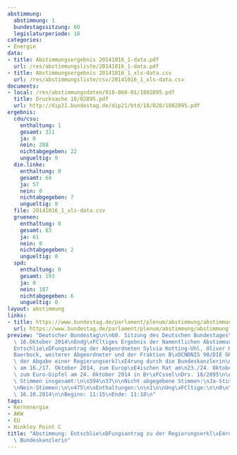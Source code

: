 ```yaml
---
abstimmung:
  abstimmung: 1
  bundestagssitzung: 60
  legislaturperiode: 18
categories:
- Energie
data:
- title: Abstimmungsergebnis 20141016_1-data.pdf
  url: /res/abstimmungsliste/20141016_1-data.pdf
- title: Abstimmungsergebnis 20141016_1_xls-data.csv
  url: /res/abstimmungsliste/csv/20141016_1_xls-data.csv
documents:
- local: /res/abstimmungsdaten/018-060-01/1802895.pdf
  title: Drucksache 18/02895.pdf
  url: http://dip21.bundestag.de/dip21/btd/18/028/1802895.pdf
ergebnis:
  cdu/csu:
    enthaltung: 1
    gesamt: 311
    ja: 0
    nein: 288
    nichtabgegeben: 22
    ungueltig: 0
  die.linke:
    enthaltung: 0
    gesamt: 64
    ja: 57
    nein: 0
    nichtabgegeben: 7
    ungueltig: 0
  file: 20141016_1_xls-data.csv
  gruenen:
    enthaltung: 0
    gesamt: 63
    ja: 61
    nein: 0
    nichtabgegeben: 2
    ungueltig: 0
  spd:
    enthaltung: 0
    gesamt: 193
    ja: 0
    nein: 187
    nichtabgegeben: 6
    ungueltig: 0
layout: abstimmung
links:
- title: https://www.bundestag.de/parlament/plenum/abstimmung/abstimmung?id=302
  url: https://www.bundestag.de/parlament/plenum/abstimmung/abstimmung?id=302
preview: "Deutscher Bundestag\n\n60. Sitzung des Deutschen Bundestages\nam Donnerstag,\
  \ 16.Oktober 2014\nEndg\xFCltiges Ergebnis der Namentlichen Abstimmung Nr. 1\n\n\
  Entschlie\xDFungsantrag der Abgeordneten Sylvia Kotting-Uhl, Oliver Krischer, Annalena\n\
  Baerbock, weiterer Abgeordneter und der Fraktion B\xDCNDNIS 90/DIE GR\xDCNEN\nzu\
  \ der Abgabe einer Regierungserkl\xE4rung durch die Bundeskanzlerin\nzum ASEM-Gipfel\
  \ am 16./17. Oktober 2014, zum Europ\xE4ischen Rat am\n23./24. Oktober 2014 und\
  \ zum Euro-Gipfel am 24. Oktober 2014 in Br\xFCssel\nDrs. 18/2895\n\nAbgegebene\
  \ Stimmen insgesamt:\n\n594\n37\n\nNicht abgegebene Stimmen:\nJa-Stimmen:\n\n118\n\
  \nNein-Stimmen:\n\n475\n\nEnthaltungen:\n\n1\n\nUng\xFCltige:\n\n0\n\nBerlin, den\
  \ 16.10.2014\n\nBeginn: 11:15\nEnde: 11:18\n"
tags:
- Kernenergie
- AKW
- EU
- Hinkley Point C
title: "Abstimmung: Entschlie\xDFungsantrag zu der Regierungserkl\xE4rung durch die\
  \ Bundeskanzlerin"
---
```

